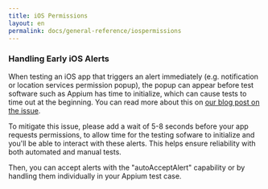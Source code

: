```yaml
---
title: iOS Permissions
layout: en
permalink: docs/general-reference/iospermissions
---
```


<h3>Handling Early iOS Alerts</h3>

<p>When testing an iOS app that triggers an alert immediately (e.g. notification or location services permission popup), the popup can appear before test software such as Appium has time to initialize, which can cause tests to time out at the beginning. You can read more about this on <a href="https://testobject.com/?p=8580">our blog post on the issue</a>.</p>

<p>To mitigate this issue, please add a wait of 5-8 seconds before your app requests permissions, to allow time for the testing sofware to initialize and you'll be able to interact with these alerts. This helps ensure reliability with both automated and manual tests.</p>

<p>Then, you can accept alerts with the "autoAcceptAlert" capability or by handling them individually in your Appium test case.</p>